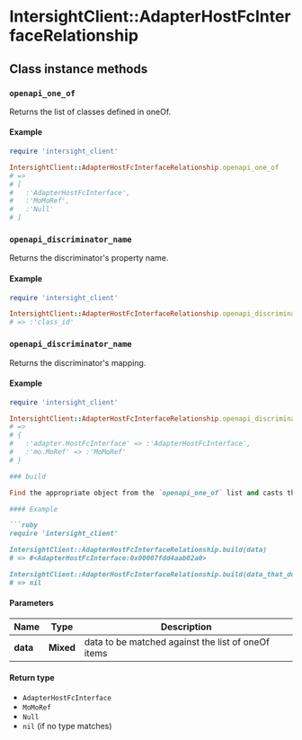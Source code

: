 # IntersightClient::AdapterHostFcInterfaceRelationship

## Class instance methods

### `openapi_one_of`

Returns the list of classes defined in oneOf.

#### Example

```ruby
require 'intersight_client'

IntersightClient::AdapterHostFcInterfaceRelationship.openapi_one_of
# =>
# [
#   :'AdapterHostFcInterface',
#   :'MoMoRef',
#   :'Null'
# ]
```

### `openapi_discriminator_name`

Returns the discriminator's property name.

#### Example

```ruby
require 'intersight_client'

IntersightClient::AdapterHostFcInterfaceRelationship.openapi_discriminator_name
# => :'class_id'
```

### `openapi_discriminator_name`

Returns the discriminator's mapping.

#### Example

```ruby
require 'intersight_client'

IntersightClient::AdapterHostFcInterfaceRelationship.openapi_discriminator_mapping
# =>
# {
#   :'adapter.HostFcInterface' => :'AdapterHostFcInterface',
#   :'mo.MoRef' => :'MoMoRef'
# }

### build

Find the appropriate object from the `openapi_one_of` list and casts the data into it.

#### Example

```ruby
require 'intersight_client'

IntersightClient::AdapterHostFcInterfaceRelationship.build(data)
# => #<AdapterHostFcInterface:0x00007fdd4aab02a0>

IntersightClient::AdapterHostFcInterfaceRelationship.build(data_that_doesnt_match)
# => nil
```

#### Parameters

| Name | Type | Description |
| ---- | ---- | ----------- |
| **data** | **Mixed** | data to be matched against the list of oneOf items |

#### Return type

- `AdapterHostFcInterface`
- `MoMoRef`
- `Null`
- `nil` (if no type matches)

